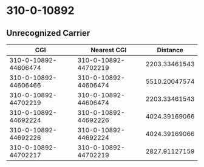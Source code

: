 # 310-0-10892
## Unrecognized Carrier


| CGI | Nearest CGI | Distance |
|-----|-------------|----------|
| 310-0-10892-44606474 | 310-0-10892-44702219 | 2203.33461543 |
| 310-0-10892-44606466 | 310-0-10892-44606474 | 5510.20047574 |
| 310-0-10892-44702219 | 310-0-10892-44606474 | 2203.33461543 |
| 310-0-10892-44692224 | 310-0-10892-44692226 | 4024.39169066 |
| 310-0-10892-44692226 | 310-0-10892-44692224 | 4024.39169066 |
| 310-0-10892-44702217 | 310-0-10892-44702219 | 2827.91127159 |
